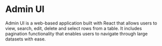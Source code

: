 # Admin UI
Admin UI is a web-based application built with React that allows users to view, search, edit, delete and select rows from a table. It includes pagination functionality that enables users to navigate through large datasets with ease.
